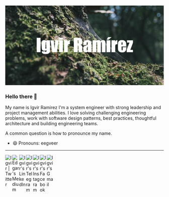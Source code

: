 <a href="https://github.com/igvir/"><img src="https://github.com/igvir/igvir/blob/main/banner.png"></a>
### Hello there 👋

My name is Igvir Ramirez I'm a system engineer with strong leadership and project management abilities. I love solving challenging engineering problems, work with software design patterns, best practices, thoughtful architecture and building engineering teams.

A common question is how to pronounce my name. 
- 😄 Pronouns: eegveer

---
<a href="https://twitter.com/igvir">
  <img align="left" alt="Igvir | Twitter" width="22px" src="https://cdn.jsdelivr.net/npm/simple-icons@v3/icons/twitter.svg" />
</a>
<a href="https://medium.com/@igvirr">
  <img align="left" alt="Edgar's Medium" width="22px" src="https://cdn.jsdelivr.net/npm/simple-icons@v3/icons/medium.svg" />
</a>
<a href="https://www.linkedin.com/in/igvir/">
  <img align="left" alt="Igvir's LinkedIn" width="22px" src="https://cdn.jsdelivr.net/npm/simple-icons@v3/icons/linkedin.svg" />
</a>
<a href="https://t.me/igvircr">
  <img align="left" alt="Igvir's Telegram" width="22px" src="https://cdn.jsdelivr.net/npm/simple-icons@v3/icons/telegram.svg" />
</a>
<a href="https://www.instagram.com/igvir/">
  <img align="left" alt="Igvir's Instagram" width="22px" src="https://cdn.jsdelivr.net/npm/simple-icons@v3/icons/instagram.svg" />
</a>
<a href="https://www.facebook.com/igvir/">
  <img align="left" alt="Igvir's Facebook" width="22px" src="https://cdn.jsdelivr.net/npm/simple-icons@v3/icons/facebook.svg" />
</a>
<a href="mailto:igvirr@gmail.com">
  <img align="left" alt="Igvir's Gmail" width="22px" src="https://cdn.jsdelivr.net/npm/simple-icons@v3/icons/gmail.svg" />
</a>

<!--
**Igvir/igvir** is a ✨ _special_ ✨ repository because its `README.md` (this file) appears on your GitHub profile.

Here are some ideas to get you started:

- 🔭 I’m currently working on ...
- 🌱 I’m currently learning ...
- 👯 I’m looking to collaborate on ...
- 🤔 I’m looking for help with ...
- 💬 Ask me about ...
- 📫 How to reach me: ...
- 😄 Pronouns: ...
- ⚡ Fun fact: ...
-->
